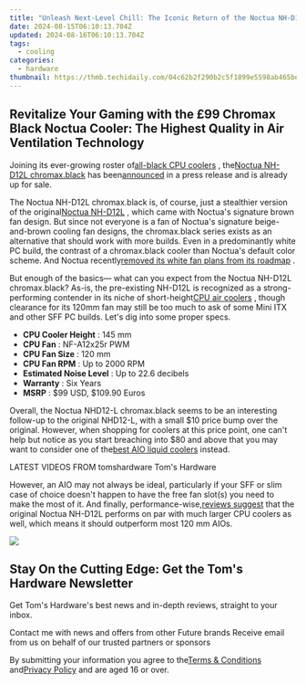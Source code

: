 ```yaml
---
title: "Unleash Next-Level Chill: The Iconic Return of the Noctua NH-D12L in Stunning Black - Just $99!"
date: 2024-08-15T06:10:13.704Z
updated: 2024-08-16T06:10:13.704Z
tags:
  - cooling
categories:
  - hardware
thumbnail: https://thmb.techidaily.com/04c62b2f290b2c5f1899e5598ab465be77832cb08688d450e39f1038f772602c.png
---
```


## Revitalize Your Gaming with the £99 Chromax Black Noctua Cooler: The Highest Quality in Air Ventilation Technology

Joining its ever-growing roster of[all-black CPU coolers](https://www.tomshardware.com/pc-components/cooling/noctua-releases-blacked-out-nh-d9l-and-nh-l9x65-chromablack-cpu-coolers) , the[Noctua NH-D12L chromax.black](https://target.georiot.com/Proxy.ashx?tsid=45723&GR%5FURL=https%3A%2F%2Famazon.com%2Fdp%2FB0CVKZ9T3Q%3Ftag%3Dhawk-future-20%26ascsubtag%3Dtomshardware-us-9816298357526699486-20) has been[announced](https://noctua.at/en/noctua-presents-nh-d12l-chromax-black-cpu-cooler) in a press release and is already up for sale.

 The Noctua NH-D12L chromax.black is, of course, just a stealthier version of the original[Noctua NH-D12L](https://www.tomshardware.com/news/noctua-nh-d12l-cpu-cooler) , which came with Noctua's signature brown fan design. But since not everyone is a fan of Noctua's signature beige-and-brown cooling fan designs, the chromax.black series exists as an alternative that should work with more builds. Even in a predominantly white PC build, the contrast of a chromax.black cooler than Noctua's default color scheme. And Noctua recently[removed its white fan plans from its roadmap](https://www.tomshardware.com/news/noctua-white-fans-roadmap) .

 But enough of the basics— what can you expect from the Noctua NH-D12L chromax.black? As-is, the pre-existing NH-D12L is recognized as a strong-performing contender in its niche of short-height[CPU air coolers](https://www.tomshardware.com/reviews/best-cpu-coolers,4181.html) , though clearance for its 120mm fan may still be too much to ask of some Mini ITX and other SFF PC builds. Let's dig into some proper specs.

* **CPU Cooler Height** : 145 mm
* **CPU Fan** : NF-A12x25r PWM
* **CPU Fan Size** : 120 mm
* **CPU Fan RPM** : Up to 2000 RPM
* **Estimated Noise Level** : Up to 22.6 decibels
* **Warranty** : Six Years
* **MSRP** : $99 USD, $109.90 Euros

 Overall, the Noctua NHD12-L chromax.black seems to be an interesting follow-up to the original NHD12-L, with a small $10 price bump over the original. However, when shopping for coolers at this price point, one can't help but notice as you start breaching into $80 and above that you may want to consider one of the[best AIO liquid coolers](https://www.tomshardware.com/best-picks/best-aio-coolers) instead.

 LATEST VIDEOS FROM tomshardware Tom's Hardware

 However, an AIO may not always be ideal, particularly if your SFF or slim case of choice doesn't happen to have the free fan slot(s) you need to make the most of it. And finally, performance-wise,[reviews suggest](https://youtu.be/xZQwKgf%5FIYU?t=380) that the original Noctua NH-D12L performs on par with much larger CPU coolers as well, which means it should outperform most 120 mm AIOs.

<!-- affiliate ads begin -->
<a href="https://store.massmailsoftware.com/order/checkout.php?PRODS=1300375&QTY=1&AFFILIATE=108875&CART=1"><img src="https://secure.avangate.com/images/merchant/dc87c13749315c7217cdc4ac692e704c/banera_for_partners-15_%281%29.jpg" border="0"></a>
<!-- affiliate ads end -->
## Stay On the Cutting Edge: Get the Tom's Hardware Newsletter

 Get Tom's Hardware's best news and in-depth reviews, straight to your inbox.

 Contact me with news and offers from other Future brands  Receive email from us on behalf of our trusted partners or sponsors

 By submitting your information you agree to the[Terms & Conditions](https://futureplc.com/terms-conditions/) and[Privacy Policy](https://futureplc.com/privacy-policy/) and are aged 16 or over.


<ins class="adsbygoogle"
     style="display:block"
     data-ad-format="autorelaxed"
     data-ad-client="ca-pub-7571918770474297"
     data-ad-slot="1223367746"></ins>



<ins class="adsbygoogle"
     style="display:block"
     data-ad-client="ca-pub-7571918770474297"
     data-ad-slot="8358498916"
     data-ad-format="auto"
     data-full-width-responsive="true"></ins>


